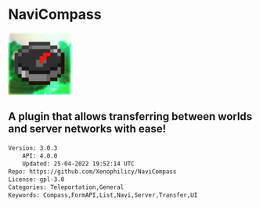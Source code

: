 # NaviCompass
<img src="https://raw.githubusercontent.com/Xenophilicy/NaviCompass/af2e7b8bf7262c6ac7ef6ed597a3ad5c2e155895/icon.png" width="128" height="128" />

## A plugin that allows transferring between worlds and server networks with ease!
```properties
Version: 3.0.3
    API: 4.0.0
    Updated: 25-04-2022 19:52:14 UTC
Repo: https://github.com/Xenophilicy/NaviCompass
License: gpl-3.0
Categories: Teleportation,General
Keywords: Compass,FormAPI,List,Navi,Server,Transfer,UI
```